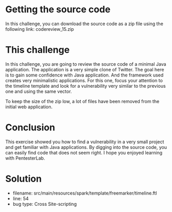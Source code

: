 # Getting the source code

In this challenge, you can download the source code as a zip file using the following link: codereview_15.zip

# This challenge

In this challenge, you are going to review the source code of a minimal Java application. The application is a very simple clone of Twitter. The goal here is to gain some confidence with Java application. And the framework used creates very minimalistic applications. For this one, focus your attention to the timeline template and look for a vulnerability very similar to the previous one and using the same vector.

To keep the size of the zip low, a lot of files have been removed from the initial web application.

# Conclusion

This exercise showed you how to find a vulnerability in a very small project and get familiar with Java applications. By digging into the source code, you can easily find code that does not seem right. I hope you enjoyed learning with PentesterLab.

# Solution

* filename: src/main/resources/spark/template/freemarker/timeline.ftl
* line: 54
* bug type: Cross Site-scripting
